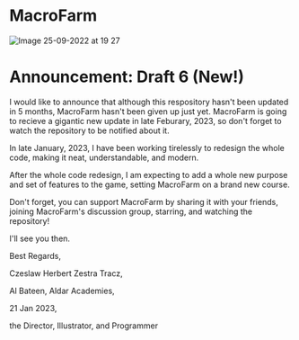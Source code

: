# MacroFarm

![Image 25-09-2022 at 19 27](https://user-images.githubusercontent.com/104675837/192151585-dc1b8668-6fa8-4886-b446-2b53d80f52a5.jpeg)

# Announcement: Draft 6 (New!)
I would like to announce that although this respository hasn't been updated in 5 months, MacroFarm hasn't been given up just yet. MacroFarm is going to recieve a gigantic new update in late Feburary, 2023, so don't forget to watch the repository to be notified about it.

In late January, 2023, I have been working tirelessly to redesign the whole code, making it neat, understandable, and modern.

After the whole code redesign, I am expecting to add a whole new purpose and set of features to the game, setting MacroFarm on a brand new course.

Don't forget, you can support MacroFarm by sharing it with your friends, joining MacroFarm's discussion group, starring, and watching the repository!

I'll see you then.

Best Regards,

Czeslaw Herbert Zestra Tracz, 

Al Bateen, Aldar Academies, 

21 Jan 2023,

the Director, Illustrator, and Programmer
